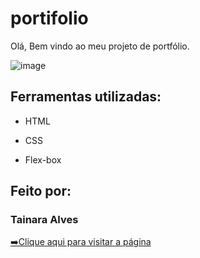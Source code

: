 # portifolio
Olá, Bem vindo ao meu projeto de portfólio.

![image](https://tinypic.host/images/2023/04/21/imageabf8ed8cfe8e0d3a.png)

## Ferramentas utilizadas:

* HTML

* CSS

* Flex-box

## Feito por:

### Tainara Alves


[➡️Clique aqui para visitar a página](portfolio-tainara.vercel.app)
